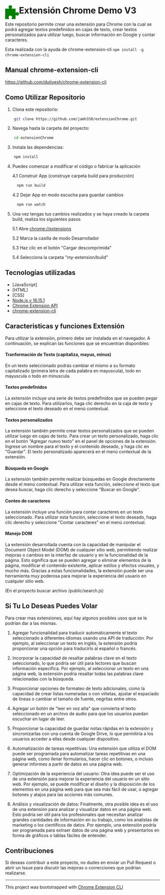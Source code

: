 # <img src="public/icons/icon_48.png" width="45" align="left"> Extensión Chrome Demo V3

Este repositorio permite crear una extensión para Chrome con la cual se podrá agregar textos predefinidos en cajas de texto, crear textos personalizados para utilizar luego, buscar información en Google y contar caracteres.

Esta realizada con la ayuda de chrome-extension-cli
`npm install -g chrome-extension-cli` 

## Manual chrome-extension-cli

https://github.com/dutiyesh/chrome-extension-cli

## Como Utilizar Repositorio

1. Clona este repositorio:
```bash
    git clone https://github.com/jamh330/extensionChrome.git
```
2. Navega hasta la carpeta del proyecto:
```bash
    cd extensionChrome
```

3. Instala las dependencias:
```bash
    npm install
```

4. Puedes comenzar a modificar el código o fabricar la aplicación

    4.1 Construir App (construye carpeta build para producción)
    ```bash
      npm run build
    ```

    4.2 Dejar App en modo escucha para guardar cambios
    ```bash
      npm run watch
    ```
5. Una vez tengas tus cambios realizados y se haya creado la carpeta build, realiza los siguientes pasos

    5.1 Abre [chrome://extensions](chrome://extensions)
    
    5.2 Marca la casilla de modo Desarrollador
    
    5.3 Haz clic en el botón "Cargar descomprimida"
    
    5.4 Selecciona la carpeta "my-extension/build"

## Tecnologías utilizadas

- [JavaScript]
- [HTML]
- [CSS]
- [Node.js  v 16.15.1](https://nodejs.org/)
- [Chrome Extension API](https://developer.chrome.com/docs/extensions/reference/)
- [chrome-extension-cli](https://www.npmjs.com/package/chrome-extension-cli)


## Caracteristicas y funciones Extensión
Para utilizar la extensión, primero debe ser instalada en el navegador. A continuación, se explican las funciones que se encuentran disponibles:

#### Tranformación de Texto (capitaliza, mayus, minus)
En un texto seleccionado podrás cambiar el mismo a su formato capitalizado (primera letra de cada palabra en mayuscula), todo en mayuscula o todo en minuscula.

#### Textos predefinidos
La extensión incluye una serie de textos predefinidos que se pueden pegar en cajas de texto. Para utilizarlos, haga clic derecho en la caja de texto y seleccione el texto deseado en el menú contextual.

#### Textos personalizados
La extensión también permite crear textos personalizados que se pueden utilizar luego en cajas de texto. Para crear un texto personalizado, haga clic en el botón "Agregar nuevo texto" en el panel de opciones de la extensión. Ingrese un nombre para el texto y el contenido deseado, y haga clic en "Guardar". El texto personalizado aparecerá en el menú contextual de la extensión.

#### Búsqueda en Google
La extensión también permite realizar búsquedas en Google directamente desde el menú contextual. Para utilizar esta función, seleccione el texto que desea buscar, haga clic derecho y seleccione "Buscar en Google".

#### Conteo de caracteres
La extensión incluye una función para contar caracteres en un texto seleccionado. Para utilizar esta función, seleccione el texto deseado, haga clic derecho y seleccione "Contar caracteres" en el menú contextual.

#### Manejo DOM
La extensión desarrollada cuenta con la capacidad de manipular el Document Object Model (DOM) de cualquier sitio web, permitiendo realizar mejoras o cambios en la interfaz de usuario y en la funcionalidad de la página. Esto significa que se pueden agregar o eliminar elementos de la página, modificar el contenido existente, aplicar estilos y efectos visuales, y mucho más. Gracias a estas funcionalidades, la extensión puede ser una herramienta muy poderosa para mejorar la experiencia del usuario en cualquier sitio web. 

(En el proyecto buscar archivo /public/search.js)

## Si Tu Lo Deseas Puedes Volar

Para crear mas extensiones, aquí hay algunos posibles usos que se le podrían dar a las mismas.

1. Agregar funcionalidad para traducir automáticamente el texto seleccionado a diferentes idiomas usando una API de traducción. Por ejemplo, al seleccionar un texto en inglés, la extensión podría proporcionar una opción para traducirlo al español o francés.

2. Incorporar la capacidad de resaltar palabras clave en el texto seleccionado, lo que podría ser útil para lectores que buscan información específica. Por ejemplo, al seleccionar un texto en una página web, la extensión podría resaltar todas las palabras clave relacionadas con la búsqueda.

3. Proporcionar opciones de formateo de texto adicionales, como la capacidad de crear listas numeradas o con viñetas, ajustar el espaciado de líneas o cambiar el tamaño de fuente, negritas entre otros.

4. Agregar un botón de "leer en voz alta" que convierta el texto seleccionado en un archivo de audio para que los usuarios puedan escuchar en lugar de leer.

5. Proporcionar la capacidad de guardar notas rápidas en la extensión y sincronizarlas con una cuenta de Google Drive, lo que permitiría a los usuarios acceder a ellas desde cualquier dispositivo.

6. Automatización de tareas repetitivas: Una extensión que utiliza el DOM puede ser programada para automatizar tareas repetitivas en una página web, como llenar formularios, hacer clic en botones, o incluso generar informes a partir de datos en una página web.

7. Optimización de la experiencia del usuario: Otra idea puede ser el uso de una extensión para mejorar la experiencia del usuario en un sitio web. Por ejemplo, se puede modificar el diseño y la disposición de los elementos en una página web para que sea más fácil de usar, o agregar botones y atajos para las acciones más comunes.

8. Análisis y visualización de datos: Finalmente, otra posible idea es el uso de una extensión para analizar y visualizar datos en una página web. Esto podría ser útil para los profesionales que necesitan analizar grandes cantidades de información en su trabajo, como los analistas de marketing o los científicos de datos. Por ejemplo, una extensión podría ser programada para extraer datos de una página web y presentarlos en forma de gráficos o tablas fáciles de entender.

## Contribuciones

Si deseas contribuir a este proyecto, no dudes en enviar un Pull Request o abrir un Issue para discutir las mejoras o correcciones que podrían realizarse.

---

This project was bootstrapped with [Chrome Extension CLI](https://github.com/dutiyesh/chrome-extension-cli)


